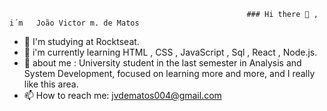                                                          ### Hi there 👋 , i´m   João Victor m. de Matos


- 🌱 I'm studying at Rocktseat.
- 👯 i'm currently learning HTML , CSS , JavaScript , Sql , React , Node.js.
- 💬 about me : University student in the last semester in Analysis and System Development, focused on learning more and more, and I really like this area.
- 📫 How to reach me: jvdematos004@gmail.com



